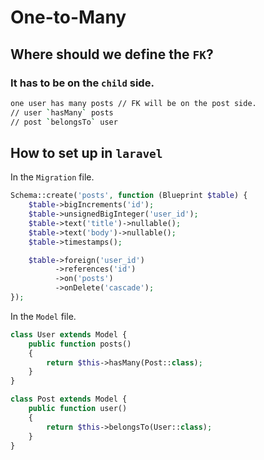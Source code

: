 # One-to-Many

## Where should we define the `FK`?

### It has to be on the `child` side.

```bash
one user has many posts // FK will be on the post side.
// user `hasMany` posts
// post `belongsTo` user
```

## How to set up in `laravel`

In the `Migration` file.

```php
Schema::create('posts', function (Blueprint $table) {
    $table->bigIncrements('id');
    $table->unsignedBigInteger('user_id');
    $table->text('title')->nullable();
    $table->text('body')->nullable();
    $table->timestamps();

    $table->foreign('user_id')
          ->references('id')
          ->on('posts')
          ->onDelete('cascade');
});
```

In the `Model` file.

```php
class User extends Model {
    public function posts()
    {
        return $this->hasMany(Post::class);
    }
}

class Post extends Model {
    public function user()
    {
        return $this->belongsTo(User::class);
    }
}
```
